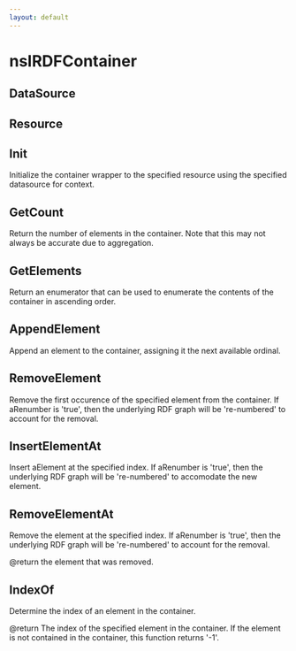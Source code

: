 ```yaml
---
layout: default
---
```


# nsIRDFContainer #

## DataSource ##

## Resource ##

## Init ##

Initialize the container wrapper to the specified resource
using the specified datasource for context.


## GetCount ##

Return the number of elements in the container. Note that this
may not always be accurate due to aggregation.


## GetElements ##

Return an enumerator that can be used to enumerate the contents
of the container in ascending order.


## AppendElement ##

Append an element to the container, assigning it the next
available ordinal.


## RemoveElement ##

Remove the first occurence of the specified element from the
container. If aRenumber is 'true', then the underlying RDF graph
will be 're-numbered' to account for the removal.


## InsertElementAt ##

Insert aElement at the specified index. If aRenumber is 'true', then
the underlying RDF graph will be 're-numbered' to accomodate the new
element.


## RemoveElementAt ##

Remove the element at the specified index. If aRenumber is 'true', then
the underlying RDF graph will be 're-numbered' to account for the
removal.

@return the element that was removed.


## IndexOf ##

Determine the index of an element in the container.

@return The index of the specified element in the container. If
the element is not contained in the container, this function
returns '-1'.

